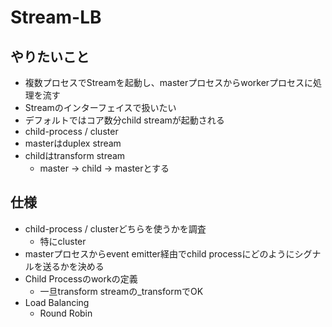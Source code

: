 # Stream-LB
## やりたいこと
- 複数プロセスでStreamを起動し、masterプロセスからworkerプロセスに処理を流す
- Streamのインターフェイスで扱いたい
- デフォルトではコア数分child streamが起動される
- child-process / cluster
- masterはduplex stream
- childはtransform stream
    - master -> child -> masterとする
 
## 仕様
- child-process / clusterどちらを使うかを調査
    - 特にcluster
- masterプロセスからevent emitter経由でchild processにどのようにシグナルを送るかを決める
- Child Processのworkの定義
    - 一旦transform streamの_transformでOK
- Load Balancing
    - Round Robin
